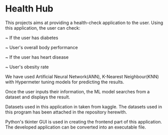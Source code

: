 # Health Hub

This projects aims at providing  a health-check application to the user. Using this application, the user can check:


~ If the user has diabetes

~ User's overall body performance 

~ If the user has heart disease 

~ User's obesity rate 


We have used Artificial Neural Network(ANN), K-Nearest Neighbour(KNN) with Hypermeter tuning models for predicting the results.


Once the user inputs their information, the ML model searches from a dataset and displays the result.


Datasets used in this application in taken from kaggle. The datasets used in this program has been attached in the repository herewith. 


Python's tkinter GUI is used in creating the frontend part of this application.
The developed application can be converted into an executable file.



